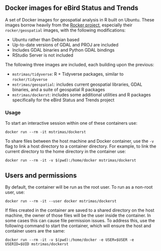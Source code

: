 ## Docker images for eBird Status and Trends

A set of Docker images for geospatial analysis in R built on Ubuntu. These images borrow heavily from the [Rocker project](https://hub.docker.com/u/rocker/), especially their `rocker/geospatial` images, with the following modifications:

- Ubuntu rather than Debian based
- Up-to-date versions of GDAL and PROJ are included
- Includes GDAL binaries and Python GDAL bindings
- RStudio Server is not included

The following three images are included, each building upon the previous:

- `mstrimas/tidyverse`: R + Tidyverse packages, similar to `rocker/tidyverse`
- `mstrimas/geospatial`: includes current geospatial libraries, GDAL binaries, and a suite of geospatial R packages
- `mstrimas/dockerst`: includes some additional utilities and R packages specifically for the eBird Status and Trends project

### Usage

To start an interactive session within one of these containers use:

```
docker run --rm -it mstrimas/dockerst
```

To share files between the host machine and Docker container, use the `-v` flag to link a host directory to a container directory. For example, to link the current directory to the home directory in the container use:

```
docker run --rm -it -v $(pwd):/home/docker mstrimas/dockerst
```

## Users and permissions

By default, the container will be run as the root user. To run as a non-root user, use:

```
docker run --rm -it --user docker mstrimas/dockerst
```

If files created in the container are saved to a shared directory on the host machine, the owner of those files will be the user inside the container. In some cases this can cause file permission issues. To address this, use the following command to start the container, which will ensure the host and container users are the same:

```
docker run --rm -it -v $(pwd):/home/docker -e USER=$USER -e USERID=$UID mstrimas/dockerst
```